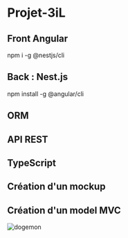 # Projet-3iL
## Front Angular 

npm i -g @nestjs/cli

## Back :  Nest.js 

npm install -g @angular/cli

## ORM 
## API REST
## TypeScript

## Création d'un mockup

## Création d'un model MVC


![dogemon](https://user-images.githubusercontent.com/101574941/166457072-7df4762a-9953-4da4-9248-2305bccec948.jpg)

